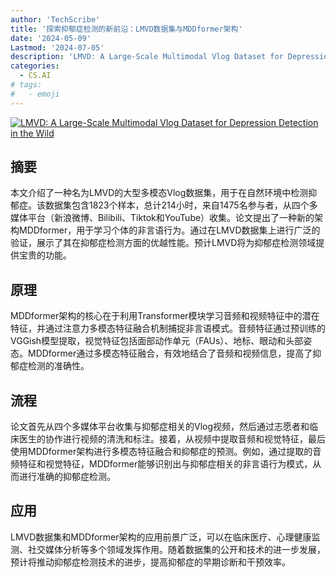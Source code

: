 ```yaml
---
author: 'TechScribe'
title: '探索抑郁症检测的新前沿：LMVD数据集与MDDformer架构'
date: '2024-05-09'
Lastmod: '2024-07-05'
description: 'LMVD: A Large-Scale Multimodal Vlog Dataset for Depression Detection in the Wild'
categories:
  - CS.AI
# tags:
#   - emoji
---
```


[![LMVD: A Large-Scale Multimodal Vlog Dataset for Depression Detection in the Wild](https://arxiv-research-1301205113.cos.ap-guangzhou.myqcloud.com/images/2407.00024v1.pdf_0.jpg)](https://arxiv.org/abs/2407.00024v1)

## 摘要

本文介绍了一种名为LMVD的大型多模态Vlog数据集，用于在自然环境中检测抑郁症。该数据集包含1823个样本，总计214小时，来自1475名参与者，从四个多媒体平台（新浪微博、Bilibili、Tiktok和YouTube）收集。论文提出了一种新的架构MDDformer，用于学习个体的非言语行为。通过在LMVD数据集上进行广泛的验证，展示了其在抑郁症检测方面的优越性能。预计LMVD将为抑郁症检测领域提供宝贵的功能。<!--more-->

## 原理

MDDformer架构的核心在于利用Transformer模块学习音频和视频特征中的潜在特征，并通过注意力多模态特征融合机制捕捉非言语模式。音频特征通过预训练的VGGish模型提取，视觉特征包括面部动作单元（FAUs）、地标、眼动和头部姿态。MDDformer通过多模态特征融合，有效地结合了音频和视频信息，提高了抑郁症检测的准确性。

## 流程

论文首先从四个多媒体平台收集与抑郁症相关的Vlog视频，然后通过志愿者和临床医生的协作进行视频的清洗和标注。接着，从视频中提取音频和视觉特征，最后使用MDDformer架构进行多模态特征融合和抑郁症的预测。例如，通过提取的音频特征和视觉特征，MDDformer能够识别出与抑郁症相关的非言语行为模式，从而进行准确的抑郁症检测。

## 应用

LMVD数据集和MDDformer架构的应用前景广泛，可以在临床医疗、心理健康监测、社交媒体分析等多个领域发挥作用。随着数据集的公开和技术的进一步发展，预计将推动抑郁症检测技术的进步，提高抑郁症的早期诊断和干预效率。